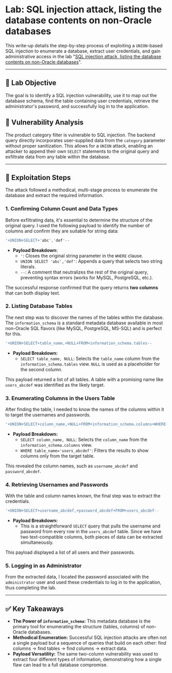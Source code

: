 
# Lab: SQL injection attack, listing the database contents on non-Oracle databases

This write-up details the step-by-step process of exploiting a `UNION`-based SQL injection to enumerate a database, extract user credentials, and gain administrative access in the lab "[SQL injection attack, listing the database contents on non-Oracle databases](https://portswigger.net/web-security/sql-injection/examining-the-database/lab-listing-database-contents-non-oracle)".

---

## 🎯 Lab Objective

The goal is to identify a SQL injection vulnerability, use it to map out the database schema, find the table containing user credentials, retrieve the administrator's password, and successfully log in to the application.

## 🧐 Vulnerability Analysis

The product category filter is vulnerable to SQL injection. The backend query directly incorporates user-supplied data from the `category` parameter without proper sanitization. This allows for a `UNION` attack, enabling an attacker to append their own `SELECT` statements to the original query and exfiltrate data from any table within the database.

---

## 🚀 Exploitation Steps

The attack followed a methodical, multi-stage process to enumerate the database and extract the required information.

### 1. Confirming Column Count and Data Types

Before exfiltrating data, it's essential to determine the structure of the original query. I used the following payload to identify the number of columns and confirm they are suitable for string data:

```sql
'+UNION+SELECT+'abc','def'--
```
*   **Payload Breakdown:**
    *   `'`: Closes the original string parameter in the `WHERE` clause.
    *   `UNION SELECT 'abc','def'`: Appends a query that selects two string literals.
    *   `--`: A comment that neutralizes the rest of the original query, preventing syntax errors (works for MySQL, PostgreSQL, etc.).

The successful response confirmed that the query returns **two columns** that can both display text.

### 2. Listing Database Tables

The next step was to discover the names of the tables within the database. The `information_schema` is a standard metadata database available in most non-Oracle SQL flavors (like MySQL, PostgreSQL, MS-SQL) and is perfect for this.

```sql
'+UNION+SELECT+table_name,+NULL+FROM+information_schema.tables--
```
*   **Payload Breakdown:**
    *   `SELECT table_name, NULL`: Selects the `table_name` column from the `information_schema.tables` view. `NULL` is used as a placeholder for the second column.

This payload returned a list of all tables. A table with a promising name like `users_abcdef` was identified as the likely target.

### 3. Enumerating Columns in the Users Table

After finding the table, I needed to know the names of the columns within it to target the usernames and passwords.

```sql
'+UNION+SELECT+column_name,+NULL+FROM+information_schema.columns+WHERE+table_name='users_abcdef'--
```
*   **Payload Breakdown:**
    *   `SELECT column_name, NULL`: Selects the `column_name` from the `information_schema.columns` view.
    *   `WHERE table_name='users_abcdef'`: Filters the results to show columns only from the target table.

This revealed the column names, such as `username_abcdef` and `password_abcdef`.

### 4. Retrieving Usernames and Passwords

With the table and column names known, the final step was to extract the credentials.

```sql
'+UNION+SELECT+username_abcdef,+password_abcdef+FROM+users_abcdef--
```
*   **Payload Breakdown:**
    *   This is a straightforward `SELECT` query that pulls the username and password from every row in the `users_abcdef` table. Since we have two text-compatible columns, both pieces of data can be extracted simultaneously.

This payload displayed a list of all users and their passwords.

### 5. Logging in as Administrator

From the extracted data, I located the password associated with the `administrator` user and used these credentials to log in to the application, thus completing the lab.

---

## ✅ Key Takeaways

*   **The Power of `information_schema`:** This metadata database is the primary tool for enumerating the structure (tables, columns) of non-Oracle databases.
*   **Methodical Enumeration:** Successful SQL injection attacks are often not a single payload but a sequence of queries that build on each other: find columns -> find tables -> find columns -> extract data.
*   **Payload Versatility:** The same two-column vulnerability was used to extract four different types of information, demonstrating how a single flaw can lead to a full database compromise.
